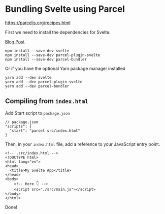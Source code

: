 # Bundling Svelte using Parcel

https://parceljs.org/recipes.html

First we need to install the dependencies for Svelte.

[Blog Post](https://dev.to/alexparra/basic-svelte-app-with-parcel-30i5)

```
npm install --save-dev svelte
npm install --save-dev parcel-plugin-svelte
npm install --save-dev parcel-bundler

```

Or if you have the optional Yarn package manager installed

```
yarn add --dev svelte
yarn add --dev parcel-plugin-svelte
yarn add --dev parcel-bundler
```

## Compiling from `index.html`

Add Start script to `package.json`

```
// package.json
"scripts": {
  "start": "parcel src/index.html"
}
```

Then, in your `index.html` file, add a reference to your JavaScript entry point.

```
<!-- .src/index.html -->
<!DOCTYPE html>
<html lang="en">
<head>
  <title>My Svelte App</title>
</head>
<body>
    <!-- Here 👇 -->
    <script src="./src/main.js"></script>
</body>
</html>
```

Done!
